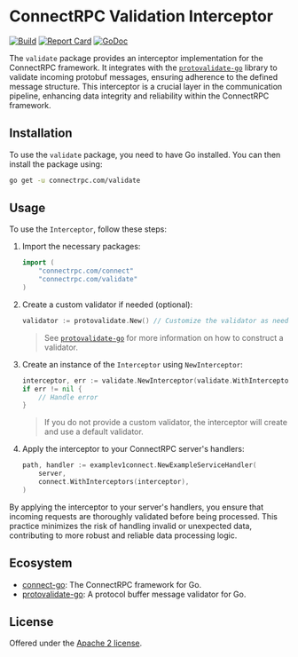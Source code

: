 # ConnectRPC Validation Interceptor

[![Build](https://github.com/connectrpc/validate-go/actions/workflows/ci.yaml/badge.svg?branch=main)](https://github.com/connectrpc/validate-go/actions/workflows/ci.yaml)
[![Report Card](https://goreportcard.com/badge/connectrpc.com/validate)](https://goreportcard.com/report/connectrpc.com/validate)
[![GoDoc](https://pkg.go.dev/badge/connectrpc.com/validate.svg)](https://pkg.go.dev/connectrpc.com/validate)

The `validate` package provides an interceptor implementation for the ConnectRPC
framework. It integrates with the [`protovalidate-go`][protovalidate-go] library
to validate incoming protobuf messages, ensuring adherence to the defined
message structure. This interceptor is a crucial layer in the communication
pipeline, enhancing data integrity and reliability within the ConnectRPC
framework.

## Installation

To use the `validate` package, you need to have Go installed. You can then
install the package using:

```sh
go get -u connectrpc.com/validate
```

## Usage

To use the `Interceptor`, follow these steps:

1. Import the necessary packages:

    ```go
    import (
        "connectrpc.com/connect"
        "connectrpc.com/validate"
    )
    ```

2. Create a custom validator if needed (optional):

    ```go
    validator := protovalidate.New() // Customize the validator as needed
    ```

   > See [`protovalidate-go`][protovalidate-go] for more information on how to
   construct
   > a validator.

3. Create an instance of the `Interceptor` using `NewInterceptor`:

    ```go
    interceptor, err := validate.NewInterceptor(validate.WithInterceptor(validator))
    if err != nil {
        // Handle error
    }
    ```

   > If you do not provide a custom validator, the interceptor will create and
   use
   > a default validator.

4. Apply the interceptor to your ConnectRPC server's handlers:

    ```go
    path, handler := examplev1connect.NewExampleServiceHandler(
        server,
        connect.WithInterceptors(interceptor),
    )
    ```

By applying the interceptor to your server's handlers, you ensure that incoming
requests are thoroughly validated before being processed. This practice
minimizes the risk of handling invalid or unexpected data, contributing to more
robust and reliable data processing logic.

## Ecosystem

- [connect-go]: The ConnectRPC framework for Go.
- [protovalidate-go]: A protocol buffer message validator for Go.

## License

Offered under the [Apache 2 license](LICENSE).

[connect-go]: https://github.com/connectrpc/connect-go
[protovalidate-go]: https://github.com/bufbuild/protovalidate-go
